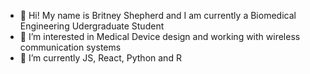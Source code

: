 - 👋 Hi! My name is Britney Shepherd and I am currently a Biomedical Engineering Udergraduate Student 
- 👀 I’m interested in Medical Device design and working with wireless communication systems
- 🌱 I’m currently JS, React, Python and R

<!---
- 💞️ I’m looking to collaborate on ...
- 📫 How to reach me ...
brtashp/brtashp is a ✨ special ✨ repository because its `README.md` (this file) appears on your GitHub profile.
You can click the Preview link to take a look at your changes.
--->

